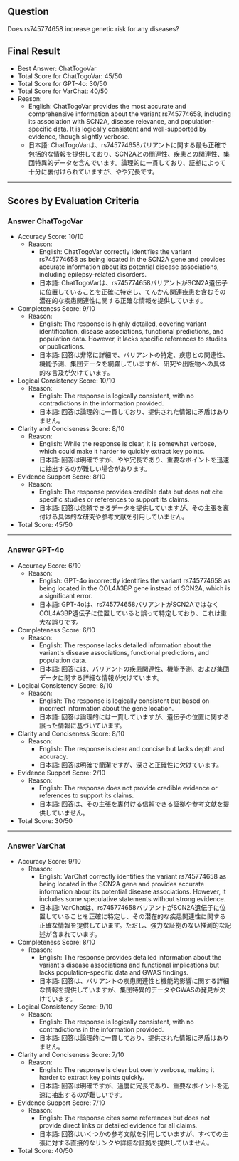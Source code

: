 ## Question

Does rs745774658 increase genetic risk for any diseases?

## Final Result

- Best Answer: ChatTogoVar
- Total Score for ChatTogoVar: 45/50
- Total Score for GPT-4o: 30/50
- Total Score for VarChat: 40/50
- Reason:
  - English: ChatTogoVar provides the most accurate and comprehensive information about the variant rs745774658, including its association with SCN2A, disease relevance, and population-specific data. It is logically consistent and well-supported by evidence, though slightly verbose.
  - 日本語: ChatTogoVarは、rs745774658バリアントに関する最も正確で包括的な情報を提供しており、SCN2Aとの関連性、疾患との関連性、集団特異的データを含んでいます。論理的に一貫しており、証拠によって十分に裏付けられていますが、やや冗長です。

---

## Scores by Evaluation Criteria

### Answer ChatTogoVar
- Accuracy Score: 10/10
  - Reason: 
    - English: ChatTogoVar correctly identifies the variant rs745774658 as being located in the SCN2A gene and provides accurate information about its potential disease associations, including epilepsy-related disorders. 
    - 日本語: ChatTogoVarは、rs745774658バリアントがSCN2A遺伝子に位置していることを正確に特定し、てんかん関連疾患を含むその潜在的な疾患関連性に関する正確な情報を提供しています。
- Completeness Score: 9/10
  - Reason: 
    - English: The response is highly detailed, covering variant identification, disease associations, functional predictions, and population data. However, it lacks specific references to studies or publications.
    - 日本語: 回答は非常に詳細で、バリアントの特定、疾患との関連性、機能予測、集団データを網羅していますが、研究や出版物への具体的な言及が欠けています。
- Logical Consistency Score: 10/10
  - Reason: 
    - English: The response is logically consistent, with no contradictions in the information provided.
    - 日本語: 回答は論理的に一貫しており、提供された情報に矛盾はありません。
- Clarity and Conciseness Score: 8/10
  - Reason: 
    - English: While the response is clear, it is somewhat verbose, which could make it harder to quickly extract key points.
    - 日本語: 回答は明確ですが、やや冗長であり、重要なポイントを迅速に抽出するのが難しい場合があります。
- Evidence Support Score: 8/10
  - Reason: 
    - English: The response provides credible data but does not cite specific studies or references to support its claims.
    - 日本語: 回答は信頼できるデータを提供していますが、その主張を裏付ける具体的な研究や参考文献を引用していません。
- Total Score: 45/50

---

### Answer GPT-4o
- Accuracy Score: 6/10
  - Reason: 
    - English: GPT-4o incorrectly identifies the variant rs745774658 as being located in the COL4A3BP gene instead of SCN2A, which is a significant error.
    - 日本語: GPT-4oは、rs745774658バリアントがSCN2AではなくCOL4A3BP遺伝子に位置していると誤って特定しており、これは重大な誤りです。
- Completeness Score: 6/10
  - Reason: 
    - English: The response lacks detailed information about the variant's disease associations, functional predictions, and population data.
    - 日本語: 回答には、バリアントの疾患関連性、機能予測、および集団データに関する詳細な情報が欠けています。
- Logical Consistency Score: 8/10
  - Reason: 
    - English: The response is logically consistent but based on incorrect information about the gene location.
    - 日本語: 回答は論理的には一貫していますが、遺伝子の位置に関する誤った情報に基づいています。
- Clarity and Conciseness Score: 8/10
  - Reason: 
    - English: The response is clear and concise but lacks depth and accuracy.
    - 日本語: 回答は明確で簡潔ですが、深さと正確性に欠けています。
- Evidence Support Score: 2/10
  - Reason: 
    - English: The response does not provide credible evidence or references to support its claims.
    - 日本語: 回答は、その主張を裏付ける信頼できる証拠や参考文献を提供していません。
- Total Score: 30/50

---

### Answer VarChat
- Accuracy Score: 9/10
  - Reason: 
    - English: VarChat correctly identifies the variant rs745774658 as being located in the SCN2A gene and provides accurate information about its potential disease associations. However, it includes some speculative statements without strong evidence.
    - 日本語: VarChatは、rs745774658バリアントがSCN2A遺伝子に位置していることを正確に特定し、その潜在的な疾患関連性に関する正確な情報を提供しています。ただし、強力な証拠のない推測的な記述が含まれています。
- Completeness Score: 8/10
  - Reason: 
    - English: The response provides detailed information about the variant's disease associations and functional implications but lacks population-specific data and GWAS findings.
    - 日本語: 回答は、バリアントの疾患関連性と機能的影響に関する詳細な情報を提供していますが、集団特異的データやGWASの発見が欠けています。
- Logical Consistency Score: 9/10
  - Reason: 
    - English: The response is logically consistent, with no contradictions in the information provided.
    - 日本語: 回答は論理的に一貫しており、提供された情報に矛盾はありません。
- Clarity and Conciseness Score: 7/10
  - Reason: 
    - English: The response is clear but overly verbose, making it harder to extract key points quickly.
    - 日本語: 回答は明確ですが、過度に冗長であり、重要なポイントを迅速に抽出するのが難しいです。
- Evidence Support Score: 7/10
  - Reason: 
    - English: The response cites some references but does not provide direct links or detailed evidence for all claims.
    - 日本語: 回答はいくつかの参考文献を引用していますが、すべての主張に対する直接的なリンクや詳細な証拠を提供していません。
- Total Score: 40/50